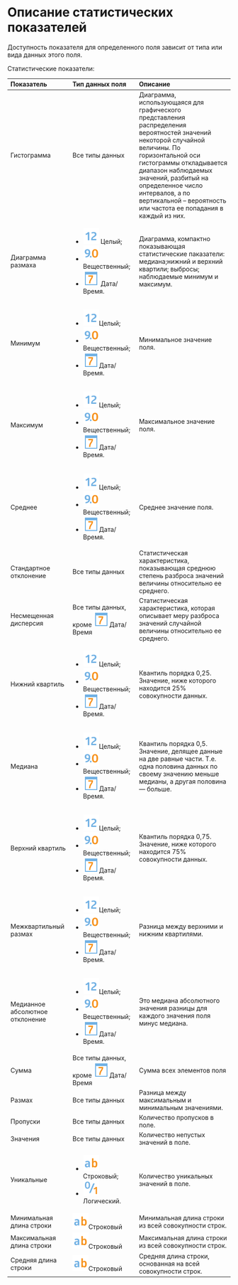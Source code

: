 # Описание статистических показателей

Доступность показателя для определенного поля зависит от типа или вида данных этого поля.

Статистические показатели:

|Показатель|Тип данных поля|Описание|
|:----|:----|:----|
|Гистограмма|Все типы данных|Диаграмма, использующаяся для графического представления распределения вероятностей значений некоторой случайной величины. По горизонтальной оси гистограммы откладывается диапазон наблюдаемых значений, разбитый на определенное число интервалов, а по вертикальной – вероятность или частота ее попадания в каждый из них.|
 |Диаграмма размаха|<ul><li> ![](../../media/app/icons/datatype-18/datatype-default-02.svg) Целый; </li><li>![](../../media/app/icons/datatype-18/datatype-default-03.svg) Вещественный; </li><li> ![](../../media/app/icons/datatype-18/datatype-default-05.svg) Дата/Время. </li></ul>|Диаграмма, компактно показывающая статистические паказатели: медиана;нижний и верхний квартили; выбросы; наблюдаемые минимум и максимум.| 
 |Минимум|<ul><li>![](../../media/app/icons/datatype-18/datatype-default-02.svg)Целый;</li><li>![](../../media/app/icons/datatype-18/datatype-default-03.svg)Вещественный;</li><li>![](../../media/app/icons/datatype-18/datatype-default-05.svg)Дата/Время.</li></ul>|Минимальное значение поля.|
 |Максимум|<ul><li>![](../../media/app/icons/datatype-18/datatype-default-02.svg)Целый;</li><li>![](../../media/app/icons/datatype-18/datatype-default-03.svg)Вещественный;</li><li>![](../../media/app/icons/datatype-18/datatype-default-05.svg)Дата/Время.</li></ul>|Максимальное значение поля.|
 |Среднее|<ul><li>![](../../media/app/icons/datatype-18/datatype-default-02.svg)Целый;</li><li>![](../../media/app/icons/datatype-18/datatype-default-03.svg)Вещественный;</li><li>![](../../media/app/icons/datatype-18/datatype-default-05.svg)Дата/Время.</li></ul>|Среднее значение поля.|
 |Стандартное отклонение|Все типы данных|Статистическая характеристика, показывающая среднюю степень разброса значений величины относительно ее среднего.|
 |Несмещенная дисперсия|Все типы данных, кроме ![](../../media/app/icons/datatype-18/datatype-default-05.svg)Дата/Время|Статистическая характеристика, которая описывает меру разброса значений случайной величины относительно ее среднего.|
 |Нижний квартиль|<ul><li>![](../../media/app/icons/datatype-18/datatype-default-02.svg)Целый;</li><li>![](../../media/app/icons/datatype-18/datatype-default-03.svg)Вещественный;</li><li>![](../../media/app/icons/datatype-18/datatype-default-05.svg)Дата/Время.</li></ul>|Квантиль порядка 0,25. Значение, ниже которого находится 25% совокупности данных.|
 |Медиана|<ul><li>![](../../media/app/icons/datatype-18/datatype-default-02.svg)Целый;</li><li>![](../../media/app/icons/datatype-18/datatype-default-03.svg)Вещественный;</li><li>![](../../media/app/icons/datatype-18/datatype-default-05.svg)Дата/Время.</li></ul>|Квантиль порядка 0,5. Значение, делящее данные на две равные части. Т.е. одна половина данных по своему значению меньше медианы, а другая половина — больше.|
 |Верхний квартиль|<ul><li>![](../../media/app/icons/datatype-18/datatype-default-02.svg)Целый;</li><li>![](../../media/app/icons/datatype-18/datatype-default-03.svg)Вещественный;</li><li>![](../../media/app/icons/datatype-18/datatype-default-05.svg)Дата/Время.</li></ul>|Квантиль порядка 0,75. Значение, ниже которого находится 75% совокупности данных.|
 |Межквартильный размах|<ul><li>![](../../media/app/icons/datatype-18/datatype-default-02.svg)Целый;</li><li>![](../../media/app/icons/datatype-18/datatype-default-03.svg)Вещественный;</li><li>![](../../media/app/icons/datatype-18/datatype-default-05.svg)Дата/Время.</li></ul>|Разница между верхними и нижним квартилями.|
 |Медианное абсолютное отклонение|<ul><li>![](../../media/app/icons/datatype-18/datatype-default-02.svg)Целый;</li><li>![](../../media/app/icons/datatype-18/datatype-default-03.svg)Вещественный;</li><li>![](../../media/app/icons/datatype-18/datatype-default-05.svg)Дата/Время.</li></ul>|Это медиана абсолютного значения разницы для каждого значения поля минус медиана.|
 |Сумма|Все типы данных, кроме ![](../../media/app/icons/datatype-18/datatype-default-05.svg)Дата/Время|Сумма всех элементов поля|
 |Размах|Все типы данных|Разница между максимальным и минимальным значениями.|
 |Пропуски|Все типы данных|Количество пропусков в поле.|
 |Значения|Все типы данных|Количество непустых значений в поле.|
 |Уникальные|<ul><li>![](../../media/app/icons/datatype-18/datatype-default-01.svg)Строковый;</li><li>![](../../media/app/icons/datatype-18/datatype-default-04.svg)Логический.</li></ul>|Количество уникальных значений в поле.|
 |Минимальная длина строки|![](../../media/app/icons/datatype-18/datatype-default-01.svg)Строковый|Минимальная длина строки из всей совокупности строк.|
 |Максимальная длина строки|![](../../media/app/icons/datatype-18/datatype-default-01.svg)Строковый|Максимальная длина строки из всей совокупности строк.|
 |Средняя длина строки|![](../../media/app/icons/datatype-18/datatype-default-01.svg)Строковый|Средняя длина строки, основанная на всей совокупности строк.|
